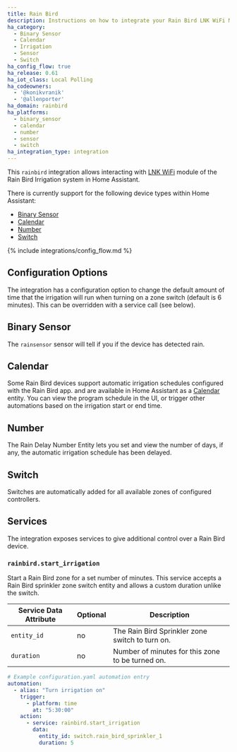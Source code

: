 ```yaml
---
title: Rain Bird
description: Instructions on how to integrate your Rain Bird LNK WiFi Module within Home Assistant.
ha_category:
  - Binary Sensor
  - Calendar
  - Irrigation
  - Sensor
  - Switch
ha_config_flow: true
ha_release: 0.61
ha_iot_class: Local Polling
ha_codeowners:
  - '@konikvranik'
  - '@allenporter'
ha_domain: rainbird
ha_platforms:
  - binary_sensor
  - calendar
  - number
  - sensor
  - switch
ha_integration_type: integration
---
```


This `rainbird` integration allows interacting with [LNK WiFi](https://www.rainbird.com/products/lnk-wifi-module) module of the Rain Bird Irrigation system in Home Assistant.

There is currently support for the following device types within Home Assistant:

- [Binary Sensor](#binary-sensor)
- [Calendar](#calendar)
- [Number](#number)
- [Switch](#switch)

{% include integrations/config_flow.md %}

## Configuration Options

The integration has a configuration option to change the default amount of time that the irrigation
will run when turning on a zone switch (default is 6 minutes). This can be overridden with a service call (see below).

## Binary Sensor

The `rainsensor` sensor will tell if you if the device has detected rain.

## Calendar

Some Rain Bird devices support automatic irrigation schedules configured with the Rain Bird app.
and are available in Home Assistant as a [Calendar](https://www.home-assistant.io/integrations/calendar/) entity. You can view the program schedule in the UI, or trigger other automations
based on the irrigation start or end time.

## Number

The Rain Delay Number Entity lets you set and view  the number of days, if any, the automatic irrigation schedule has been delayed.

## Switch

Switches are automatically added for all available zones of configured controllers.

## Services

The integration exposes services to give additional control over a Rain Bird device.

### `rainbird.start_irrigation`

Start a Rain Bird zone for a set number of minutes. This service accepts a Rain Bird sprinkler
zone switch entity and allows a custom duration unlike the switch.

| Service Data Attribute | Optional | Description                                           |
| ---------------------- | -------- | ----------------------------------------------------- |
| `entity_id`            | no       | The Rain Bird Sprinkler zone switch to turn on.       |
| `duration`             | no       | Number of minutes for this zone to be turned on.      |


```yaml
# Example configuration.yaml automation entry
automation:
  - alias: "Turn irrigation on"
    trigger:
      - platform: time
        at: "5:30:00"
    action:
      - service: rainbird.start_irrigation
        data:
          entity_id: switch.rain_bird_sprinkler_1
          duration: 5
```
